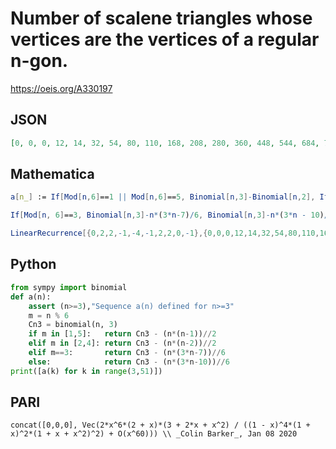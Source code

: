 # Number of scalene triangles whose vertices are the vertices of a regular n\-gon\.
https://oeis.org/A330197
## JSON
```JSON
[0, 0, 0, 12, 14, 32, 54, 80, 110, 168, 208, 280, 360, 448, 544, 684, 798, 960, 1134, 1320, 1518, 1776, 2000, 2288, 2592, 2912, 3248, 3660, 4030, 4480, 4950, 5440, 5950, 6552, 7104, 7752, 8424, 9120, 9840, 10668, 11438, 12320, 13230, 14168, 15134, 16224, 17248]
```
## Mathematica
```Mathematica
a[n_] := If[Mod[n,6]==1 || Mod[n,6]==5, Binomial[n,3]-Binomial[n,2], If[Mod[n,6]==2 || Mod[n,6]==4, Binomial[n,3]-n*(n-2)/2,
```
```Mathematica
If[Mod[n, 6]==3, Binomial[n,3]-n*(3*n-7)/6, Binomial[n,3]-n*(3*n - 10)/6]]]; Array[a, 20, 3]
```
```Mathematica
LinearRecurrence[{0,2,2,-1,-4,-1,2,2,0,-1},{0,0,0,12,14,32,54,80,110,168},50] (* _Harvey P. Dale_, Aug 20 2021 *)
```
## Python
```Python
from sympy import binomial
def a(n):
    assert (n>=3),"Sequence a(n) defined for n>=3"
    m = n % 6
    Cn3 = binomial(n, 3)
    if m in [1,5]:   return Cn3 - (n*(n-1))//2
    elif m in [2,4]: return Cn3 - (n*(n-2))//2
    elif m==3:       return Cn3 - (n*(3*n-7))//6
    else:            return Cn3 - (n*(3*n-10))//6
print([a(k) for k in range(3,51)])
```
## PARI
```PARI
concat([0,0,0], Vec(2*x^6*(2 + x)*(3 + 2*x + x^2) / ((1 - x)^4*(1 + x)^2*(1 + x + x^2)^2) + O(x^60))) \\ _Colin Barker_, Jan 08 2020
```
